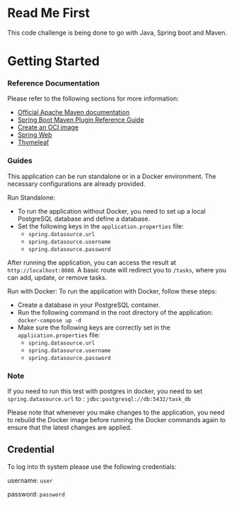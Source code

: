 # Read Me First
This code challenge is being done to go with Java, Spring boot and Maven.

# Getting Started

### Reference Documentation
Please refer to the following sections for more information:

* [Official Apache Maven documentation](https://maven.apache.org/guides/index.html)
* [Spring Boot Maven Plugin Reference Guide](https://docs.spring.io/spring-boot/docs/3.0.7/maven-plugin/reference/html/)
* [Create an OCI image](https://docs.spring.io/spring-boot/docs/3.0.7/maven-plugin/reference/html/#build-image)
* [Spring Web](https://docs.spring.io/spring-boot/docs/3.0.7/reference/htmlsingle/#web)
* [Thymeleaf](https://docs.spring.io/spring-boot/docs/3.0.7/reference/htmlsingle/#web.servlet.spring-mvc.template-engines)

### Guides
This application can be run standalone or in a Docker environment. The necessary configurations are already provided.

Run Standalone:

- To run the application without Docker, you need to set up a local PostgreSQL database and define a database.
- Set the following keys in the `application.properties` file:
  - `spring.datasource.url`
  - `spring.datasource.username`
  - `spring.datasource.password`

After running the application, you can access the result at `http://localhost:8080`.
A basic route will redirect you to `/tasks`, where you can add, update, or remove tasks.

Run with Docker:
To run the application with Docker, follow these steps:
- Create a database in your PostgreSQL container.
- Run the following command in the root directory of the application:
  `docker-compose up -d`
- Make sure the following keys are correctly set in the `application.properties` file:
  - `spring.datasource.url`
  - `spring.datasource.username`
  - `spring.datasource.password`
### Note
If you need to run this test with postgres in docker, you need to set `spring.datasource.url` to : 
`jdbc:postgresql://db:5432/task_db`



Please note that whenever you make changes to the application, you need to rebuild the Docker image before running the Docker commands again to ensure that the latest changes are applied. 


## Credential

To log into th system please use the following credentials:

username: ``user``

password: ``password``
